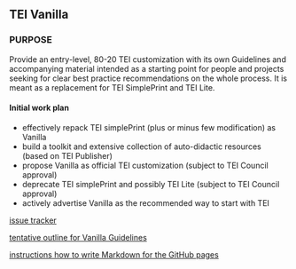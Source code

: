 ## TEI Vanilla

### PURPOSE
Provide an entry-level, 80-20 TEI customization with its own Guidelines and accompanying material intended as a starting point for people and projects seeking for clear best practice recommendations on the whole process. It is meant as a replacement for TEI SimplePrint and TEI Lite. 

#### Initial work plan

* effectively repack TEI simplePrint (plus or minus few modification) as Vanilla
* build a toolkit and extensive collection of auto-didactic resources (based on TEI Publisher) 
* propose Vanilla as official TEI customization (subject to TEI Council approval)
* deprecate TEI simplePrint and possibly TEI Lite (subject to TEI Council approval)
* actively advertise Vanilla as the recommended way to start with TEI

[issue tracker](https://github.com/eeditiones/tei-vanilla/issues)

[tentative outline for Vanilla Guidelines](https://github.com/eeditiones/tei-vanilla/blob/master/documentation/outline.md)

[instructions how to write Markdown for the GitHub pages](help)
